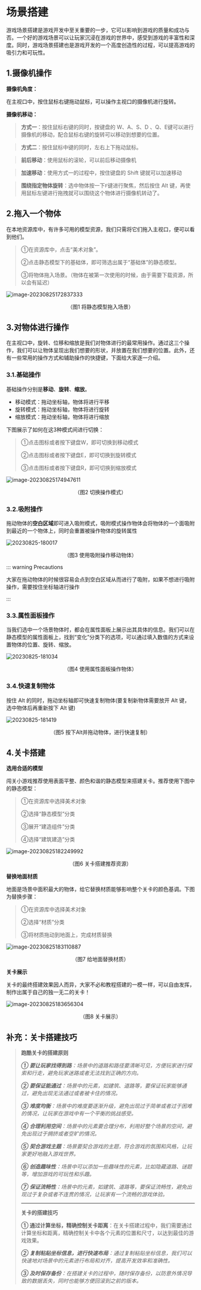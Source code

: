 # 场景搭建

游戏场景搭建是游戏开发中至关重要的一步，它可以影响到游戏的质量和成功与否。一个好的游戏场景可以让玩家沉浸在游戏的世界中，感受到游戏的丰富性和深度。同时，游戏场景搭建也是游戏开发的一个高度创造性的过程，可以提高游戏的吸引力和可玩性。

## 1.摄像机操作

**摄像机角度：**

在主视口中，按住鼠标右键拖动鼠标，可以操作主视口的摄像机进行旋转。

**摄像机移动：**

> **方式一**：按住鼠标右键的同时，按键盘的 W、A、S、D 、Q、E键可以进行摄像机的移动，配合鼠标右键的旋转可以移动到想要的位置。

> **方式二**：按住鼠标中键的同时，左右上下拖动鼠标。

> **前后移动**：使用鼠标的滚轮，可以前后移动摄像机

> **加速移动**：使用方式一的过程中，按住键盘的 Shift 键就可以加速移动

> **围绕指定物体旋转**：选中物体按一下`F`键进行聚焦，然后按住 Alt 键，再使用鼠标左键进行拖拽就可以围绕这个物体进行摄像机转动了。

## 2.拖入一个物体

在本地资源库中，有许多可用的模型资源，我们只需将它们拖入主视口，便可以看到他们。

> ①在资源库中，点击“美术对象”。
>
> ②点击静态模型下的基础体，即可筛选出属于“基础体”的静态模型。
>
> ③将物体拖入场景。（物体在被第一次使用的时候，由于需要下载资源，所以会有延迟）

![image-20230825172837333](https://arkimg.ark.online/image-20230825172837333.png)

<center>（图1 将静态模型拖入场景）</center>

## 3.对物体进行操作

在主视口中，旋转、位移和缩放是我们对物体进行的最常用操作。通过这三个操作，我们可以让物体呈现出我们想要的形状，并放置在我们想要的位置。此外，还有一些常用的操作方式和辅助操作的快捷键，下面给大家逐一介绍。

### 3.1.基础操作

基础操作分别是**移动**、**旋转**、**缩放**。

- 移动模式：拖动坐标轴，物体将进行平移
- 旋转模式：拖动坐标轴，物体将进行旋转
- 缩放模式：拖动坐标轴，物体将进行缩放

下图展示了如何在这3种模式间进行切换：

> ①点击图标或者按下键盘W，即可切换到移动模式
>
> ②点击图标或者按下键盘E，即可切换到旋转模式
>
> ③点击图标或者按下键盘R，即可切换到缩放模式

![image-20230825174947611](https://arkimg.ark.online/image-20230825174947611.png)

<center>（图2 切换操作模式）</center>

### 3.2.吸附操作

拖动物体的**空白区域**即可进入吸附模式，吸附模式操作物体会将物体的一个面吸附到最近的一个物体上，同时会重置被操作物体的旋转属性

![20230825-180017](https://arkimg.ark.online/20230825-180017.gif)

<center>（图3 使用吸附操作移动物体）</center>

::: warning Precautions 

大家在拖动物体的时候很容易会点到空白区域从而进行了吸附，如果不想进行吸附操作，需要按住坐标轴进行操作

:::

### 3.3.属性面板操作

当我们选中一个场景物体时，都会在属性面板上展示出其具体的信息。我们可以在静态模型的属性面板上，找到“变化”分类下的选项，可以通过填入数值的方式来设置物体的位置、旋转、缩放。

![20230825-181034](https://arkimg.ark.online/20230825-181034.gif)

<center>（图4 使用属性面板操作物体）</center>

### 3.4.快速复制物体

按住 Alt 的同时，拖动坐标轴即可快速复制物体(要复制新物体需要放开 Alt 键，选中物体后再重新按下 Alt 键)

![20230825-181419](https://arkimg.ark.online/20230825-181419.gif)

<center>（图5 按下Alt并拖动物体，进行快速复制）</center>

## 4.关卡搭建

**选用合适的模型**

闯关小游戏推荐使用表面平整、颜色和谐的静态模型来搭建关卡。推荐使用下图中的静态模型：

> ①在资源库中选择美术对象
>
> ②选择“静态模型”分类
>
> ③展开“建造组件”分类
>
> ④选择“建筑建造”分类

![image-20230825182249992](https://arkimg.ark.online/image-20230825182249992.png)

<center>（图6 关卡搭建推荐资源）</center>

**替换地面材质**

地面是场景中面积最大的物体，给它替换材质能够影响整个关卡的颜色基调。下图为替换步骤：

> ①在资源库中选择美术对象
>
> ②选择“材质”分类
>
> ③将材质拖动到地面上，完成材质替换

![image-20230825183110887](https://arkimg.ark.online/image-20230825183110887.png)

<center>（图7 给地面替换材质）</center>

**关卡展示**

关卡的最终搭建效果因人而异，大家不必和教程搭建的一模一样，可以自由发挥，制作出属于自己的独一无二的关卡！

![image-20230825183656304](https://arkimg.ark.online/image-20230825183656304.png)

<center>（图8 关卡展示）</center>

## 补充：关卡搭建技巧

> **跑酷关卡的搭建原则**
>
> ***① 要让玩家找得到路**：场景中的道路和路径要清晰可见，方便玩家进行探索和行走，避免玩家迷路或者无法找到正确的方向。*
>
> ***② 要保证能通过**：场景中的元素，如建筑、道路等，要保证玩家能够通过，避免出现无法通过或者被卡住的情况。*
>
> ***③ 难度均衡**：场景中的难度要逐渐升级，避免出现过于简单或者过于困难的情况，让玩家在游戏中有一个平衡的挑战感受。*
>
> ***④ 合理利用空间**：场景中的元素要合理分布，利用好整个场景的空间，避免出现过于拥挤或者空旷的情况。*
>
> ***⑤ 契合游戏主题**：场景要契合游戏的主题，符合游戏的氛围和风格，让玩家更好地融入游戏世界。*
>
> ***⑥ 创造趣味性**：场景中可以添加一些趣味性的元素，比如隐藏道路、谜题等，增加游戏的可玩性和乐趣。*
>
> ***⑦ 保证流畅性**：场景中的元素，如建筑、道路等，要保证流畅性，避免出现过于复杂或者不连贯的情况，让玩家有一个流畅的游戏体验。*
>
> ----
>
> **关卡的搭建技巧**
>
> **① 通过计算坐标，精确控制关卡距离**：在关卡搭建过程中，我们需要通过计算坐标和距离，精确控制关卡中各个元素的位置和尺寸，以达到最佳的游戏效果。
>
> ***② 复制粘贴坐标信息，进行快速布局**：通过复制粘贴坐标信息，我们可以快速地对场景中的元素进行布局和对齐，提高开发效率和准确性。*
>
> ***③ 及时保存备份**：在搭建关卡的过程中，随时保存备份，以防意外情况导致的数据丢失，同时也能够方便回滚到之前的版本。*


